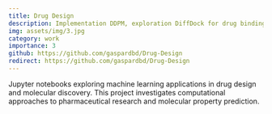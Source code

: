```yaml
---
title: Drug Design
description: Implementation DDPM, exploration DiffDock for drug binding discovery (supervised by researchers and Sanofi)
img: assets/img/3.jpg
category: work
importance: 3
github: https://github.com/gaspardbd/Drug-Design
redirect: https://github.com/gaspardbd/Drug-Design
---
```


Jupyter notebooks exploring machine learning applications in drug design and molecular discovery. This project investigates computational approaches to pharmaceutical research and molecular property prediction.

